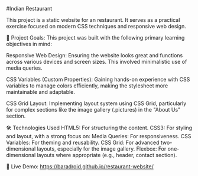 #Indian Restaurant

This project is a static website for an restaurant. It serves as a practical exercise focused on modern CSS techniques and responsive web design.

🚀 Project Goals:
This project was built with the following primary learning objectives in mind:

Responsive Web Design: 
Ensuring the website looks great and functions across various devices and screen sizes. This involved minimalistic use of media queries.

CSS Variables (Custom Properties): 
Gaining hands-on experience with CSS variables to manage colors efficiently, making the stylesheet more maintainable and adaptable.

CSS Grid Layout: 
Implementing layout system using CSS Grid, particularly for complex sections like the image gallery (.pictures) in the "About Us" section.

🛠️ Technologies Used
HTML5: For structuring the content.
CSS3: For styling and layout, with a strong focus on:
Media Queries: For responsiveness.
CSS Variables: For theming and reusability.
CSS Grid: For advanced two-dimensional layouts, especially for the image gallery.
Flexbox: For one-dimensional layouts where appropriate (e.g., header, contact section).

🔗 Live Demo:
https://baradroid.github.io/restaurant-website/

